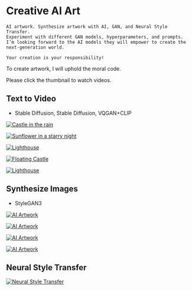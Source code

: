 # Creative AI Art

```
AI artwork. Synthesize artwork with AI, GAN, and Neural Style Transfer.
Experiment with different GAN models, hyperparameters, and prompts.
I’m looking forward to the AI models they will empower to create the next-generation world.
```

```
Your creation is your responsibility!
```
To create artwork, I will uphold the moral code.

Please click the thumbnail to watch videos.

## **Text to Video**
  - Stable Diffusion, Stable Diffusion, VQGAN+CLIP

[![Castle in the rain](https://img.youtube.com/vi/Zcb5XgOU5zo/0.jpg)](https://www.youtube.com/watch?v=Zcb5XgOU5zo  "Castle in the rain")

[![Sunflower in a starry night](https://img.youtube.com/vi/5SSosknxZgo/0.jpg)](https://www.youtube.com/watch?v=5SSosknxZgo  "Sunflower in a starry night")

[![Lighthouse](https://img.youtube.com/vi/jgmS6j-_cwQ/0.jpg)](https://www.youtube.com/watch?v=jgmS6j-_cwQ  "Lighthouse")

[![Floating Castle](https://img.youtube.com/vi/f8VU1ULV-R8/0.jpg)](https://www.youtube.com/watch?v=f8VU1ULV-R8&t=285s  "Floating Castle")

[![Lighthouse](https://img.youtube.com/vi/6stso1gBeVA/0.jpg)](https://www.youtube.com/watch?v=6stso1gBeVA  "Lighthouse")



## **Synthesize Images**
  - StyleGAN3

[![AI Artwork](https://img.youtube.com/vi/GU4av3VJ0RE/0.jpg)](https://www.youtube.com/watch?v=GU4av3VJ0RE  "AI Artwork")

[![AI Artwork](https://img.youtube.com/vi/2l_mYhjEvbE/0.jpg)](https://www.youtube.com/watch?v=2l_mYhjEvbE  "AI Artwork")

[![AI Artwork](https://img.youtube.com/vi/kqUmbDT2kGQ/0.jpg)](https://www.youtube.com/watch?v=kqUmbDT2kGQ  "AI Artwork")

[![AI Artwork](https://img.youtube.com/vi/bHb-6O0PDOI/0.jpg)](https://www.youtube.com/watch?v=bHb-6O0PDOI   "AI Artwork")



## **Neural Style Transfer**


[![Neural Style Transfer](https://img.youtube.com/vi/XqBry6GnjOw/0.jpg)](https://www.youtube.com/watch?v=XqBry6GnjOw  "Neural Style Transfer")